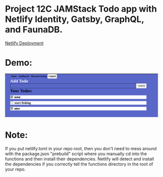 # Project 12C JAMStack Todo app with Netlify Identity, Gatsby, GraphQL, and FaunaDB. 

[Netlify Deployment](https://eru-todos.netlify.app/)

# Demo:
![Demo](demo.png)

# Note:
If you put netlify.toml in your repo root, then you don't need to mess around with the package.json "prebuild" script where you manually cd into the functions and then install their dependencies.
Netlify will detect and install the dependencies if you correctly tell the functions directory in the root of your repo.

